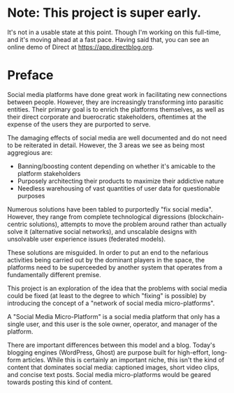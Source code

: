 
# Note: This project is super early. 

It's not in a usable state at this point. Though I'm working on this full-time, and it's moving ahead at a fast pace. Having said that, you can see an online demo of Direct at https://app.directblog.org.

# Preface

Social media platforms have done great work in facilitating new connections between people. However, they are increasingly transforming into parasitic entities. Their primary goal is to enrich the platforms themselves, as well as their direct corporate and buerocratic stakeholders, oftentimes at the expense of the users they are purported to serve.

The damaging effects of social media are well documented and do not need to be reiterated in detail. However, the 3 areas we see as being most aggregious are:

- Banning/boosting content depending on whether it's amicable to the platform stakeholders
- Purposely architecting their products to maximize their addictive nature
- Needless warehousing of vast quantities of user data for questionable purposes

Numerous solutions have been tabled to purportedly "fix social media". However, they range from complete technological digressions (blockchain-centric solutions), attempts to move the problem around rather than actually solve it (alternative social networks), and unscalable designs with unsolvable user experience issues (federated models).

These solutions are misguided. In order to put an end to the nefarious activities being carried out by the dominant players in the space, the platforms need to be superceeded by another system that operates from a fundamentally different premise. 

This project is an exploration of the idea that the problems with social media could be fixed (at least to the degree to which "fixing" is possible) by introducing the concept of a "network of social media micro-platforms".

A "Social Media Micro-Platform" is a social media platform that only has a single user, and this user is the sole owner, operator, and manager of the platform.

There are important differences between this model and a blog. Today's blogging engines (WordPress, Ghost) are purpose built for high-effort, long-form articles. While this is certainly an important niche, this isn't the kind of content that dominates social media: captioned images, short video clips, and concise text posts. Social media micro-platforms would be geared towards posting this kind of content.
